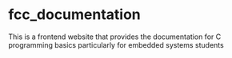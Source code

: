 # fcc_documentation
This is a frontend website that provides the documentation for C programming basics particularly for embedded systems students
